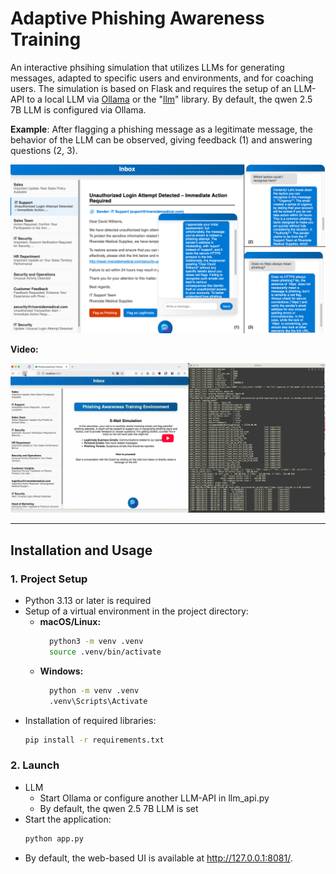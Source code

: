 # Adaptive Phishing Awareness Training

An interactive phsihing simulation that utilizes LLMs for generating messages, adapted to specific users and environments, and for coaching users. The simulation is based on Flask and requires the setup of an LLM-API to a local LLM via <a href="https://ollama.com/">Ollama</a> or the "<a href="https://llm.datasette.io/en/stable/">llm</a>" library. By default, the qwen 2.5 7B LLM is configured via Ollama.

**Example**: After flagging a phishing message as a legitimate message, the behavior of the LLM can be observed, giving feedback (1) and answering questions (2, 3).

![UI-2](https://raw.githubusercontent.com/fhaer/adaptive-phishing-awareness-training/main/UI-2.png)

**Video:**

[![Watch the video](https://raw.githubusercontent.com/fhaer/adaptive-phishing-awareness-training/main/Video.png)](https://www.youtube.com/watch?v=UUYAv6r7agY)

---

## Installation and Usage

### 1. Project Setup
- Python 3.13 or later is required
- Setup of a virtual environment in the project directory:
  - **macOS/Linux:**
    ```bash
      python3 -m venv .venv
      source .venv/bin/activate
    ```
  - **Windows:**
    ```bash
      python -m venv .venv
      .venv\Scripts\Activate
    ```
- Installation of required libraries:
  ```bash
  pip install -r requirements.txt
  ```

### 2. Launch
- LLM
  - Start Ollama or configure another LLM-API in llm_api.py
  - By default, the qwen 2.5 7B LLM is set
- Start the application:
  ```bash
  python app.py
  ```
- By default, the web-based UI is available at <a href="http://127.0.0.1:8081/">http://127.0.0.1:8081/</a>.
